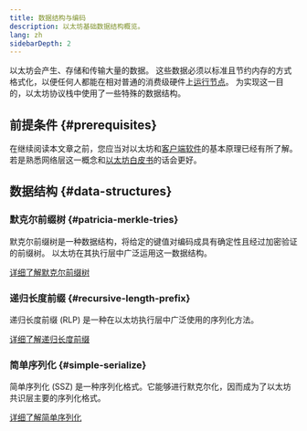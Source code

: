 ```yaml
---
title: 数据结构与编码
description: 以太坊基础数据结构概览。
lang: zh
sidebarDepth: 2
---
```


以太坊会产生、存储和传输大量的数据。 这些数据必须以标准且节约内存的方式格式化，以便任何人都能在相对普通的消费级硬件上[运行节点](/run-a-node/)。 为实现这一目的，以太坊协议栈中使用了一些特殊的数据结构。

## 前提条件 \{#prerequisites}

在继续阅读本文章之前，您应当对以太坊和[客户端软件](/developers/docs/nodes-and-clients/)的基本原理已经有所了解。 若是熟悉网络层这一概念和[以太坊白皮书](/whitepaper/)的话会更好。

## 数据结构 \{#data-structures}

### 默克尔前缀树 \{#patricia-merkle-tries}

默克尔前缀树是一种数据结构，将给定的键值对编码成具有确定性且经过加密验证的前缀树。 以太坊在其执行层中广泛运用这一数据结构。

[详细了解默克尔前缀树](/developers/docs/data-structures-and-encoding/patricia-merkle-trie)

### 递归长度前缀 \{#recursive-length-prefix}

递归长度前缀 (RLP) 是一种在以太坊执行层中广泛使用的序列化方法。

[详细了解递归长度前缀](/developers/docs/data-structures-and-encoding/rlp)

### 简单序列化 \{#simple-serialize}

简单序列化 (SSZ) 是一种序列化格式。它能够进行默克尔化，因而成为了以太坊共识层主要的序列化格式。

[详细了解简单序列化](/developers/docs/data-structures-and-encoding/ssz)

